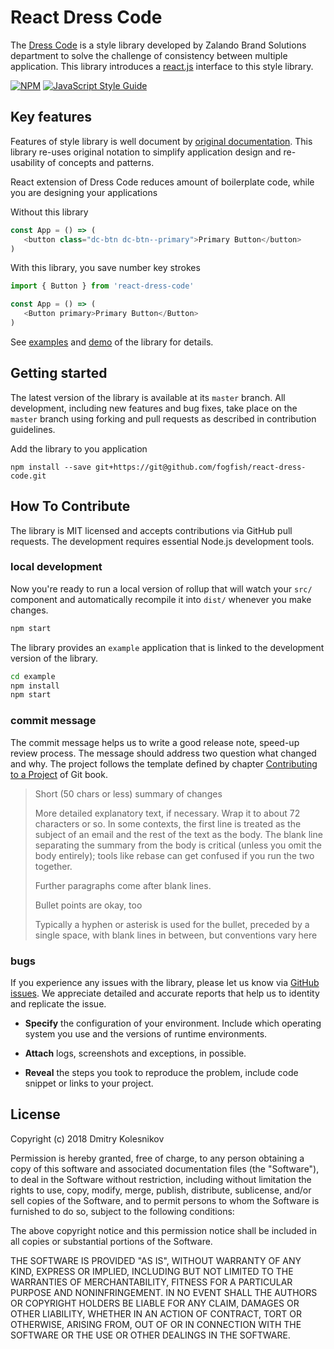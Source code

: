 # React Dress Code

The [Dress Code](https://github.com/zalando/dress-code) is a style library developed by Zalando Brand Solutions department to solve the challenge of consistency between multiple application. This library introduces a [react.js](https://reactjs.org) interface to this style library. 

[![NPM](https://img.shields.io/npm/v/react-dress-code.svg)](https://www.npmjs.com/package/react-dress-code)
[![JavaScript Style Guide](https://img.shields.io/badge/code_style-standard-brightgreen.svg)](https://standardjs.com)

## Key features

Features of style library is well document by [original documentation](http://zalando.github.io/dress-code/index.html). This library re-uses original notation to simplify application design and re-usability of concepts and patterns.

React extension of Dress Code reduces amount of boilerplate code, while you are designing your applications

Without this library
```javascript
const App = () => (
   <button class="dc-btn dc-btn--primary">Primary Button</button>
)
``` 

With this library, you save number key strokes
```javascript
import { Button } from 'react-dress-code'

const App = () => (
   <Button primary>Primary Button</Button>
)
```

See [examples](example) and [demo](.) of the library for details.  

## Getting started 

The latest version of the library is available at its `master` branch. All development, including new features and bug fixes, take place on the `master` branch using forking and pull requests as described in contribution guidelines.

Add the library to you application

```
npm install --save git+https://git@github.com/fogfish/react-dress-code.git
```


## How To Contribute 

The library is MIT licensed and accepts contributions via GitHub pull requests. The development requires essential Node.js development tools. 


### local development

Now you're ready to run a local version of rollup that will watch your `src/` component and automatically recompile it into `dist/` whenever you make changes.

```bash
npm start
```

The library provides an `example` application that is linked to the development version of the library.


```bash
cd example
npm install
npm start
```


### commit message

The commit message helps us to write a good release note, speed-up review process. The message should address two question what changed and why. The project follows the template defined by chapter [Contributing to a Project](http://git-scm.com/book/ch5-2.html) of Git book.

>
> Short (50 chars or less) summary of changes
>
> More detailed explanatory text, if necessary. Wrap it to about 72 characters or so. In some contexts, the first line is treated as the subject of an email and the rest of the text as the body. The blank line separating the summary from the body is critical (unless you omit the body entirely); tools like rebase can get confused if you run the two together.
> 
> Further paragraphs come after blank lines.
> 
> Bullet points are okay, too
> 
> Typically a hyphen or asterisk is used for the bullet, preceded by a single space, with blank lines in between, but conventions vary here
>
>


### bugs

If you experience any issues with the library, please let us know via [GitHub issues](https://github.com/fogfish/datum/issue). We appreciate detailed and accurate reports that help us to identity and replicate the issue. 

* **Specify** the configuration of your environment. Include which operating system you use and the versions of runtime environments. 

* **Attach** logs, screenshots and exceptions, in possible.

* **Reveal** the steps you took to reproduce the problem, include code snippet or links to your project.



## License

Copyright (c) 2018 Dmitry Kolesnikov

Permission is hereby granted, free of charge, to any person obtaining a copy
of this software and associated documentation files (the "Software"), to deal
in the Software without restriction, including without limitation the rights
to use, copy, modify, merge, publish, distribute, sublicense, and/or sell
copies of the Software, and to permit persons to whom the Software is
furnished to do so, subject to the following conditions:

The above copyright notice and this permission notice shall be included in all
copies or substantial portions of the Software.

THE SOFTWARE IS PROVIDED "AS IS", WITHOUT WARRANTY OF ANY KIND, EXPRESS OR
IMPLIED, INCLUDING BUT NOT LIMITED TO THE WARRANTIES OF MERCHANTABILITY,
FITNESS FOR A PARTICULAR PURPOSE AND NONINFRINGEMENT. IN NO EVENT SHALL THE
AUTHORS OR COPYRIGHT HOLDERS BE LIABLE FOR ANY CLAIM, DAMAGES OR OTHER
LIABILITY, WHETHER IN AN ACTION OF CONTRACT, TORT OR OTHERWISE, ARISING FROM,
OUT OF OR IN CONNECTION WITH THE SOFTWARE OR THE USE OR OTHER DEALINGS IN THE
SOFTWARE.
